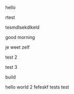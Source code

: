 hello

rtest

tesmdlsekdlkeld

good morning

je weet zelf

test 2

test 3

build

hello world 2
fefeskf
tests
test
